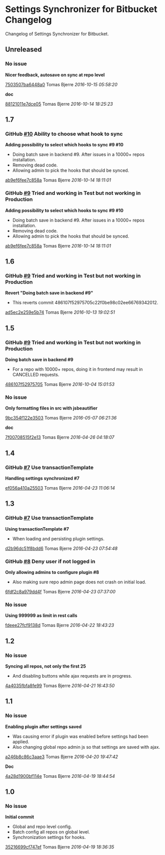 # Settings Synchronizer for Bitbucket Changelog

Changelog of Settings Synchronizer for Bitbucket.

## Unreleased
### No issue

**Nicer feedback, autosave on sync at repo level**


[7503507ba6448a0](https://github.com/tomasbjerre/settings-synchronizer-for-bitbucket-plugin/commit/7503507ba6448a0) Tomas Bjerre *2016-10-15 05:58:20*

**doc**


[88121011e7dce05](https://github.com/tomasbjerre/settings-synchronizer-for-bitbucket-plugin/commit/88121011e7dce05) Tomas Bjerre *2016-10-14 18:25:23*


## 1.7
### GitHub [#10](https://github.com/tomasbjerre/settings-synchronizer-for-bitbucket-plugin/issues/10) Ability to choose what hook to sync

**Adding possibility to select which hooks to sync #9 #10**

 * Doing batch save in backend #9. After issues in a 10000+ repos installation. 
 * Removing dead code. 
 * Allowing admin to pick the hooks that should be synced. 

[ab9ef6fee7c858a](https://github.com/tomasbjerre/settings-synchronizer-for-bitbucket-plugin/commit/ab9ef6fee7c858a) Tomas Bjerre *2016-10-14 18:11:01*


### GitHub [#9](https://github.com/tomasbjerre/settings-synchronizer-for-bitbucket-plugin/issues/9) Tried and working in Test but not working in Production

**Adding possibility to select which hooks to sync #9 #10**

 * Doing batch save in backend #9. After issues in a 10000+ repos installation. 
 * Removing dead code. 
 * Allowing admin to pick the hooks that should be synced. 

[ab9ef6fee7c858a](https://github.com/tomasbjerre/settings-synchronizer-for-bitbucket-plugin/commit/ab9ef6fee7c858a) Tomas Bjerre *2016-10-14 18:11:01*


## 1.6
### GitHub [#9](https://github.com/tomasbjerre/settings-synchronizer-for-bitbucket-plugin/issues/9) Tried and working in Test but not working in Production

**Revert "Doing batch save in backend #9"**

 * This reverts commit 486107f52975705c22f0be98c02ee66769342012. 

[ad5ec2e259e5b74](https://github.com/tomasbjerre/settings-synchronizer-for-bitbucket-plugin/commit/ad5ec2e259e5b74) Tomas Bjerre *2016-10-13 19:02:51*


## 1.5
### GitHub [#9](https://github.com/tomasbjerre/settings-synchronizer-for-bitbucket-plugin/issues/9) Tried and working in Test but not working in Production

**Doing batch save in backend #9**

 * For a repo with 10000+ repos, doing it in frontend may result in CANCELLED requests. 

[486107f52975705](https://github.com/tomasbjerre/settings-synchronizer-for-bitbucket-plugin/commit/486107f52975705) Tomas Bjerre *2016-10-04 15:01:53*


### No issue

**Only formatting files in src with jsbeautifier**


[9bc354f122e3503](https://github.com/tomasbjerre/settings-synchronizer-for-bitbucket-plugin/commit/9bc354f122e3503) Tomas Bjerre *2016-05-07 06:21:36*

**doc**


[7f00708515f2e13](https://github.com/tomasbjerre/settings-synchronizer-for-bitbucket-plugin/commit/7f00708515f2e13) Tomas Bjerre *2016-04-26 04:18:07*


## 1.4
### GitHub [#7](https://github.com/tomasbjerre/settings-synchronizer-for-bitbucket-plugin/issues/7) Use transactionTemplate

**Handling settings synchronized #7**


[ef056a410a25503](https://github.com/tomasbjerre/settings-synchronizer-for-bitbucket-plugin/commit/ef056a410a25503) Tomas Bjerre *2016-04-23 11:06:14*


## 1.3
### GitHub [#7](https://github.com/tomasbjerre/settings-synchronizer-for-bitbucket-plugin/issues/7) Use transactionTemplate

**Using transactionTemplate #7**

 * When loading and persisting plugin settings. 

[d2b96dc51f8bdd6](https://github.com/tomasbjerre/settings-synchronizer-for-bitbucket-plugin/commit/d2b96dc51f8bdd6) Tomas Bjerre *2016-04-23 07:54:48*


### GitHub [#8](https://github.com/tomasbjerre/settings-synchronizer-for-bitbucket-plugin/issues/8) Deny user if not logged in

**Only allowing admins to configure plugin #8**

 * Also making sure repo admin page does not crash on initial load. 

[6fdf2c8a979dd4f](https://github.com/tomasbjerre/settings-synchronizer-for-bitbucket-plugin/commit/6fdf2c8a979dd4f) Tomas Bjerre *2016-04-23 07:37:00*


### No issue

**Using 999999 as limit in rest calls**


[fdeee27fcf9138d](https://github.com/tomasbjerre/settings-synchronizer-for-bitbucket-plugin/commit/fdeee27fcf9138d) Tomas Bjerre *2016-04-22 18:43:23*


## 1.2
### No issue

**Syncing all repos, not only the first 25**

 * And disabling buttons while ajax requests are in progress. 

[4a4035fbfa8fe99](https://github.com/tomasbjerre/settings-synchronizer-for-bitbucket-plugin/commit/4a4035fbfa8fe99) Tomas Bjerre *2016-04-21 16:43:50*


## 1.1
### No issue

**Enabling plugin after settings saved**

 * Was causing error if plugin was enabled before settings had been applied. 
 * Also changing global repo admin js so that settings are saved with ajax. 

[a246b8c86c3aae3](https://github.com/tomasbjerre/settings-synchronizer-for-bitbucket-plugin/commit/a246b8c86c3aae3) Tomas Bjerre *2016-04-20 19:47:42*

**Doc**


[4a28d1900bf114e](https://github.com/tomasbjerre/settings-synchronizer-for-bitbucket-plugin/commit/4a28d1900bf114e) Tomas Bjerre *2016-04-19 18:44:54*


## 1.0
### No issue

**Initial commit**

 * Global and repo level config. 
 * Batch config all repos on global level. 
 * Synchronization settings for hooks. 

[35216699cf747ef](https://github.com/tomasbjerre/settings-synchronizer-for-bitbucket-plugin/commit/35216699cf747ef) Tomas Bjerre *2016-04-19 18:36:35*


